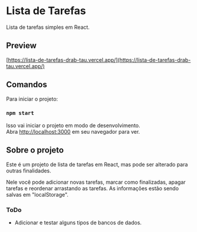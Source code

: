 # Lista de Tarefas

Lista de tarefas simples em React.

## Preview

[https://lista-de-tarefas-drab-tau.vercel.app/](https://lista-de-tarefas-drab-tau.vercel.app/)

## Comandos

Para iniciar o projeto:

### `npm start`

Isso vai iniciar o projeto em modo de desenvolvimento.\
Abra [http://localhost:3000](http://localhost:3000) em seu navegador para ver.

## Sobre o projeto

Este é um projeto de lista de tarefas em React, mas pode ser alterado para outras finalidades.

Nele você pode adicionar novas tarefas, marcar como finalizadas, apagar tarefas e reordenar arrastando as tarefas.
As informações estão sendo salvas em "localStorage".

### ToDo

- Adicionar e testar alguns tipos de bancos de dados.

